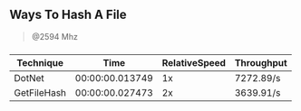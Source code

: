 
Ways To Hash A File
-------------------
> @2594 Mhz


### 


|Technique  |Time           |RelativeSpeed|Throughput|
|-----------|---------------|-------------|----------|
|DotNet     |00:00:00.013749|1x           |7272.89/s |
|GetFileHash|00:00:00.027473|2x           |3639.91/s |





